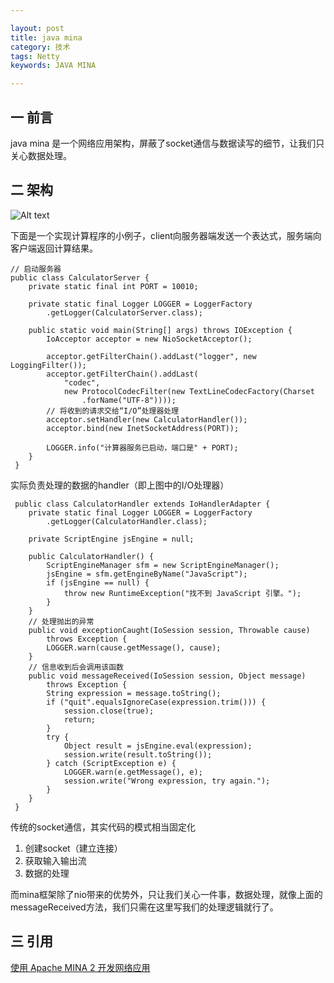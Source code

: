 ```yaml
---

layout: post
title: java mina
category: 技术
tags: Netty
keywords: JAVA MINA

---
```


## 一 前言 ##

java mina 是一个网络应用架构，屏蔽了socket通信与数据读写的细节，让我们只关心数据处理。

## 二 架构

![Alt text](/public/upload/java/mina-architecture.jpg)

下面是一个实现计算程序的小例子，client向服务器端发送一个表达式，服务端向客户端返回计算结果。

    // 启动服务器
    public class CalculatorServer { 
        private static final int PORT = 10010; 
    
        private static final Logger LOGGER = LoggerFactory 
            .getLogger(CalculatorServer.class); 
    
        public static void main(String[] args) throws IOException { 
            IoAcceptor acceptor = new NioSocketAcceptor(); 
    
            acceptor.getFilterChain().addLast("logger", new LoggingFilter()); 
            acceptor.getFilterChain().addLast( 
                "codec", 
                new ProtocolCodecFilter(new TextLineCodecFactory(Charset 
                    .forName("UTF-8")))); 
            // 将收到的请求交给“I/O”处理器处理
            acceptor.setHandler(new CalculatorHandler()); 
            acceptor.bind(new InetSocketAddress(PORT)); 
    
            LOGGER.info("计算器服务已启动，端口是" + PORT); 
        } 
     }

实际负责处理的数据的handler（即上图中的I/O处理器）

     public class CalculatorHandler extends IoHandlerAdapter { 
        private static final Logger LOGGER = LoggerFactory 
            .getLogger(CalculatorHandler.class); 
    
        private ScriptEngine jsEngine = null; 
        
        public CalculatorHandler() { 
            ScriptEngineManager sfm = new ScriptEngineManager(); 
            jsEngine = sfm.getEngineByName("JavaScript"); 
            if (jsEngine == null) { 
                throw new RuntimeException("找不到 JavaScript 引擎。"); 
            } 
        } 
        // 处理抛出的异常
        public void exceptionCaught(IoSession session, Throwable cause) 
            throws Exception { 
            LOGGER.warn(cause.getMessage(), cause); 
        } 
        // 信息收到后会调用该函数
        public void messageReceived(IoSession session, Object message) 
            throws Exception { 
            String expression = message.toString(); 
            if ("quit".equalsIgnoreCase(expression.trim())) { 
                session.close(true); 
                return; 
            } 
            try { 
                Object result = jsEngine.eval(expression); 
                session.write(result.toString()); 
            } catch (ScriptException e) { 
                LOGGER.warn(e.getMessage(), e); 
                session.write("Wrong expression, try again."); 
            } 
        } 
     }

传统的socket通信，其实代码的模式相当固定化

1. 创建socket（建立连接）
2. 获取输入输出流
3. 数据的处理

而mina框架除了nio带来的优势外，只让我们关心一件事，数据处理，就像上面的messageReceived方法，我们只需在这里写我们的处理逻辑就行了。

## 三 引用

[使用 Apache MINA 2 开发网络应用][]






[使用 Apache MINA 2 开发网络应用]: https://www.ibm.com/developerworks/cn/java/j-lo-mina2/